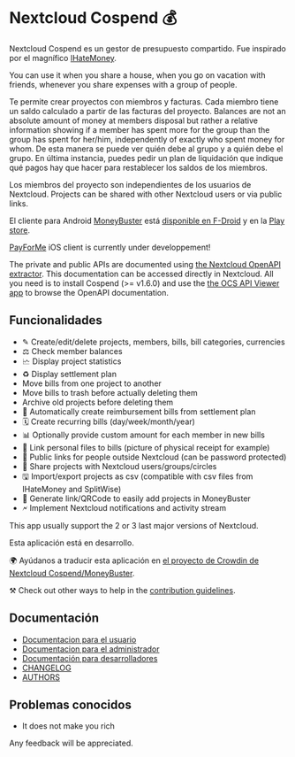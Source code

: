 # Nextcloud Cospend 💰

Nextcloud Cospend es un gestor de presupuesto compartido. Fue inspirado por el magnífico [IHateMoney](https://github.com/spiral-project/ihatemoney/).

You can use it when you share a house, when you go on vacation with friends, whenever you share expenses with a group of people.

Te permite crear proyectos con miembros y facturas. Cada miembro tiene un saldo calculado a partir de las facturas del proyecto. Balances are not an absolute amount of money at members disposal but rather a relative information showing if a member has spent more for the group than the group has spent for her/him, independently of exactly who spent money for whom. De esta manera se puede ver quién debe al grupo y a quién debe el grupo. En última instancia, puedes pedir un plan de liquidación que indique qué pagos hay que hacer para restablecer los saldos de los miembros.

Los miembros del proyecto son independientes de los usuarios de Nextcloud. Projects can be shared with other Nextcloud users or via public links.

El cliente para Android [MoneyBuster](https://gitlab.com/eneiluj/moneybuster) está [disponible en F-Droid](https://f-droid.org/packages/net.eneiluj.moneybuster/) y en la [Play store](https://play.google.com/store/apps/details?id=net.eneiluj.moneybuster).

[PayForMe](https://github.com/mayflower/PayForMe) iOS client is currently under developpement!

The private and public APIs are documented using [the Nextcloud OpenAPI extractor](https://github.com/nextcloud/openapi-extractor/). This documentation can be accessed directly in Nextcloud. All you need is to install Cospend (>= v1.6.0) and use the [the OCS API Viewer app](https://apps.nextcloud.com/apps/ocs_api_viewer) to browse the OpenAPI documentation.

## Funcionalidades

* ✎ Create/edit/delete projects, members, bills, bill categories, currencies
* ⚖ Check member balances
* 🗠 Display project statistics
* ♻ Display settlement plan
* Move bills from one project to another
* Move bills to trash before actually deleting them
* Archive old projects before deleting them
* 🎇 Automatically create reimbursement bills from settlement plan
* 🗓 Create recurring bills (day/week/month/year)
* 📊 Optionally provide custom amount for each member in new bills
* 🔗 Link personal files to bills (picture of physical receipt for example)
* 👩 Public links for people outside Nextcloud (can be password protected)
* 👫 Share projects with Nextcloud users/groups/circles
* 🖫 Import/export projects as csv (compatible with csv files from IHateMoney and SplitWise)
* 🔗 Generate link/QRCode to easily add projects in MoneyBuster
* 🗲 Implement Nextcloud notifications and activity stream

This app usually support the 2 or 3 last major versions of Nextcloud.

Esta aplicación está en desarrollo.

🌍 Ayúdanos a traducir esta aplicación en [el proyecto de Crowdin de Nextcloud Cospend/MoneyBuster](https://crowdin.com/project/moneybuster).

⚒ Check out other ways to help in the [contribution guidelines](https://github.com/julien-nc/cospend-nc/blob/master/CONTRIBUTING.md).

## Documentación

* [Documentacion para el usuario](https://github.com/julien-nc/cospend-nc/blob/master/docs/user.md)
* [Documentacion para el administrador](https://github.com/julien-nc/cospend-nc/blob/master/docs/admin.md)
* [Documentación para desarrolladores](https://github.com/julien-nc/cospend-nc/blob/master/docs/dev.md)
* [CHANGELOG](https://github.com/julien-nc/cospend-nc/blob/master/CHANGELOG.md#change-log)
* [AUTHORS](https://github.com/julien-nc/cospend-nc/blob/master/AUTHORS.md#authors)

## Problemas conocidos

* It does not make you rich

Any feedback will be appreciated.

